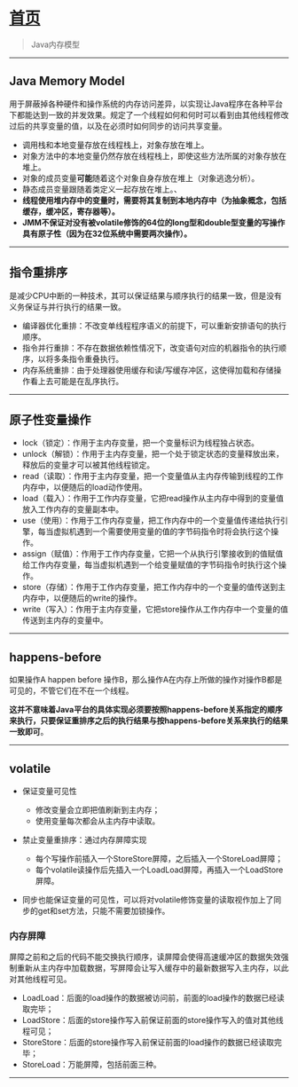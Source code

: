 # [首页](/blog/)

> Java内存模型

***

## Java Memory Model

用于屏蔽掉各种硬件和操作系统的内存访问差异，以实现让Java程序在各种平台下都能达到一致的并发效果。规定了一个线程如何和何时可以看到由其他线程修改过后的共享变量的值，以及在必须时如何同步的访问共享变量。

- 调用栈和本地变量存放在线程栈上，对象存放在堆上。
- 对象方法中的本地变量仍然存放在线程栈上，即使这些方法所属的对象存放在堆上。
- 对象的成员变量**可能**随着这个对象自身存放在堆上（对象逃逸分析）。
- 静态成员变量跟随着类定义一起存放在堆上。、
- **线程使用堆内存中的变量时，需要将其复制到本地内存中（为抽象概念，包括缓存，缓冲区，寄存器等）。**
- **JMM不保证对没有被volatile修饰的64位的long型和double型变量的写操作具有原子性（因为在32位系统中需要两次操作）。**

***

## 指令重排序

是减少CPU中断的一种技术，其可以保证结果与顺序执行的结果一致，但是没有义务保证与并行执行的结果一致。

- 编译器优化重排：不改变单线程程序语义的前提下，可以重新安排语句的执行顺序。
- 指令并行重排：不存在数据依赖性情况下，改变语句对应的机器指令的执行顺序，以将多条指令重叠执行。
- 内存系统重排：由于处理器使用缓存和读/写缓存冲区，这使得加载和存储操作看上去可能是在乱序执行。

***

## 原子性变量操作

- lock（锁定）：作用于主内存变量，把一个变量标识为线程独占状态。
- unlock（解锁）：作用于主内存变量，把一个处于锁定状态的变量释放出来，释放后的变量才可以被其他线程锁定。
- read（读取）：作用于主内存变量，把一个变量值从主内存传输到线程的工作内存中，以便随后的load动作使用。
- load（载入）：作用于工作内存变量，它把read操作从主内存中得到的变量值放入工作内存的变量副本中。
- use（使用）：作用于工作内存变量，把工作内存中的一个变量值传递给执行引擎，每当虚拟机遇到一个需要使用变量的值的字节码指令时将会执行这个操作。
- assign（赋值）：作用于工作内存变量，它把一个从执行引擎接收到的值赋值给工作内存变量，每当虚拟机遇到一个给变量赋值的字节码指令时执行这个操作。
- store（存储）：作用于工作内存变量，把工作内存中的一个变量的值传送到主内存中，以便随后的write的操作。
- write（写入）：作用于主内存变量，它把store操作从工作内存中一个变量的值传送到主内存的变量中。

***

## happens-before

如果操作A happen before 操作B，那么操作A在内存上所做的操作对操作B都是可见的，不管它们在不在一个线程。

**这并不意味着Java平台的具体实现必须要按照happens-before关系指定的顺序来执行，只要保证重排序之后的执行结果与按happens-before关系来执行的结果一致即可**。

***

## volatile

- 保证变量可见性
  - 修改变量会立即把值刷新到主内存；
  - 使用变量每次都会从主内存中读取。
  
- 禁止变量重排序：通过内存屏障实现
  - 每个写操作前插入一个StoreStore屏障，之后插入一个StoreLoad屏障；
  - 每个volatile读操作后先插入一个LoadLoad屏障，再插入一个LoadStore屏障。

- 同步也能保证变量的可见性，可以将对volatile修饰变量的读取视作加上了同步的get和set方法，只能不需要加锁操作。

### 内存屏障

屏障之前和之后的代码不能交换执行顺序，读屏障会使得高速缓冲区的数据失效强制重新从主内存中加载数据，写屏障会让写入缓存中的最新数据写入主内存，以此对其他线程可见。

- LoadLoad：后面的load操作的数据被访问前，前面的load操作的数据已经读取完毕；
- LoadStore：后面的store操作写入前保证前面的store操作写入的值对其他线程可见；
- StoreStore：后面的store操作写入前保证前面的load操作的数据已经读取完毕；
- StoreLoad：万能屏障，包括前面三种。

***